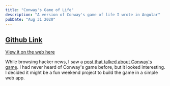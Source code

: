 ```yaml
---
title: "Conway's Game of Life"
description: "A version of Conway's game of life I wrote in Angular"
pubDate: "Aug 31 2020"
---
```


## [Github Link](https://github.com/zpetsrillo/game-of-life)

[View it on the web here](https://zpetsrillo.github.io/game-of-life/)

While browsing hacker news, I saw a [post that talked about Conway's game](http://www.amandaghassaei.com/blog/2020/05/01/the-recursive-universe/). I had never heard of Conway's game before, but it looked interesting. I decided it might be a fun weekend project to build the game in a simple web app.